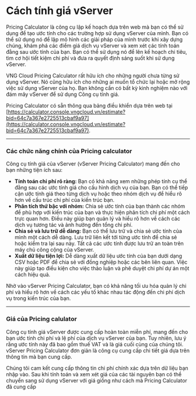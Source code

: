 # Cách tính giá vServer

Pricing Calculator là công cụ lập kế hoạch dựa trên web mà bạn có thể sử dụng để tạo ước tính cho các trường hợp sử dụng vServer của mình. Bạn có thể sử dụng nó để lập mô hình các giải pháp của mình trước khi xây dựng chúng, khám phá các điểm giá dịch vụ vServer và xem xét các tính toán đằng sau ước tính của bạn. Bạn có thể sử dụng nó để lên kế hoạch chi tiêu, tìm cơ hội tiết kiệm chi phí và đưa ra quyết định sáng suốt khi sử dụng vServer.

VNG Cloud Pricing Calculator rất hữu ích cho những người chưa từng sử dụng vServer. Nó cũng hữu ích cho những ai muốn tổ chức lại hoặc mở rộng việc sử dụng vServer của họ. Bạn không cần có bất kỳ kinh nghiệm nào với đám mây vServer để sử dụng Công cụ tính giá.

Pricing Calculator có sẵn thông qua bảng điều khiển dựa trên web tại [https://calculator.console.vngcloud.vn/estimate?bid=64c7a367e2725513cbaf9a97](https://calculator.console.vngcloud.vn/estimate?bid=64c7a367e2725513cbaf9a97).

***

### **Các chức năng chính của Pricing calculator** 

Công cụ tính giá của vServer (vServer Pricing Calculator) mang đến cho bạn những tiện ích sau:

* **Tính toán chi phí rõ ràng:** Bạn có khả năng xem những phép tính cụ thể đằng sau các ước tính giá cho cấu hình dịch vụ của bạn. Bạn có thể tiếp cận ước tính giá theo từng dịch vụ hoặc theo nhóm dịch vụ để hiểu rõ hơn về cấu trúc chi phí của kiến trúc bạn.
* **Phân tích thứ bậc với nhóm:** Chia sẻ ước tính của bạn thành các nhóm để phù hợp với kiến trúc của bạn và thực hiện phân tích chi phí một cách trực quan hơn. Điều này giúp bạn quản lý và hiểu rõ hơn về cách các dịch vụ tương tác và ảnh hưởng đến tổng chi phí.
* **Chia sẻ và lưu trữ dễ dàng:** Bạn có thể lưu trữ và chia sẻ ước tính của mình một cách dễ dàng. Lưu trữ liên kết tới từng ước tính để chia sẻ hoặc kiểm tra lại sau này. Tất cả các ước tính được lưu trữ an toàn trên máy chủ công cộng của vServer.
* **Xuất dữ liệu tiện lợi:** Dễ dàng xuất dữ liệu ước tính của bạn dưới dạng CSV hoặc PDF để chia sẻ với đồng nghiệp hoặc các bên liên quan. Việc này giúp tạo điều kiện cho việc thảo luận và phê duyệt chi phí dự án một cách hiệu quả.

Nhờ vào vServer Pricing Calculator, bạn có khả năng tối ưu hóa quản lý chi phí và hiểu rõ hơn về cách các yếu tố khác nhau tác động đến chi phí dịch vụ trong kiến trúc của bạn.



***

### **Giá của Pricing calulator** 

Công cụ tính giá vServer được cung cấp hoàn toàn miễn phí, mang đến cho bạn ước tính chi phí và lệ phí của dịch vụ vServer của bạn. Tuy nhiên, lưu ý rằng ước tính này đã bao gồm thuế VAT và là giá cuối cùng của chúng tôi. vServer Pricing Calculator đơn giản là công cụ cung cấp chi tiết giá dựa trên thông tin mà bạn cung cấp.

Chúng tôi cam kết cung cấp thông tin chi phí chính xác dựa trên dữ liệu bạn nhập vào. Sau khi tính toán và xem xét giá của các tài nguyên bạn có thể chuyển sang sử dụng vServer với giá giống như cách mà Pricing Calculator đã cung cấp
